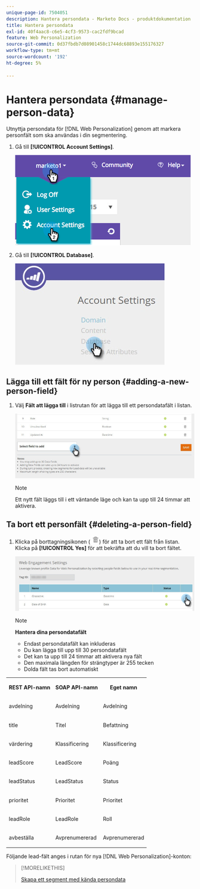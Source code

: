 ```yaml
---
unique-page-id: 7504051
description: Hantera persondata - Marketo Docs - produktdokumentation
title: Hantera persondata
exl-id: 40f4aac8-c6e5-4cf3-9573-cac2fdf9bcad
feature: Web Personalization
source-git-commit: 0d37fbdb7d08901458c1744dc68893e155176327
workflow-type: tm+mt
source-wordcount: '192'
ht-degree: 5%

---
```


# Hantera persondata {#manage-person-data}

Utnyttja persondata för [!DNL Web Personalization] genom att markera personfält som ska användas i din segmentering.

1. Gå till **[!UICONTROL Account Settings]**.

   ![](assets/image2015-5-7-15-3a17-3a23.png)

1. Gå till **[!UICONTROL Database]**.

   ![](assets/account-settings-dropdown-database.jpg)

## Lägga till ett fält för ny person {#adding-a-new-person-field}

1. Välj **Fält att lägga till** i listrutan för att lägga till ett persondatafält i listan.

   ![](assets/add-a-person-field-hand.jpg)

   >[!NOTE]
   >
   >Ett nytt fält läggs till i ett väntande läge och kan ta upp till 24 timmar att aktivera.

## Ta bort ett personfält {#deleting-a-person-field}

1. Klicka på borttagningsikonen ( ![—](assets/image2015-3-24-13-3a45-3a56.png)) för att ta bort ett fält från listan. Klicka på **[!UICONTROL Yes]** för att bekräfta att du vill ta bort fältet.

   ![](assets/web-engagement-settings-delete.jpg)

   >[!NOTE]
   >
   >**Hantera dina persondatafält**
   >
   >* Endast persondatafält kan inkluderas
   >* Du kan lägga till upp till 30 persondatafält
   >* Det kan ta upp till 24 timmar att aktivera nya fält
   >* Den maximala längden för strängtyper är 255 tecken
   >* Dolda fält tas bort automatiskt

<table> 
 <tbody> 
  <tr> 
   <th><p>REST API-namn</p></th> 
   <th><p>SOAP API-namn</p></th> 
   <th><p>Eget namn</p></th> 
  </tr> 
  <tr> 
   <td><p>avdelning</p></td> 
   <td><p>Avdelning</p></td> 
   <td><p>Avdelning</p></td> 
  </tr> 
  <tr> 
   <td><p>title</p></td> 
   <td><p>Titel</p></td> 
   <td><p>Befattning</p></td> 
  </tr> 
  <tr> 
   <td><p>värdering</p></td> 
   <td><p>Klassificering</p></td> 
   <td><p>Klassificering</p></td> 
  </tr> 
  <tr> 
   <td><p>leadScore</p></td> 
   <td><p>LeadScore</p></td> 
   <td><p>Poäng</p></td> 
  </tr> 
  <tr> 
   <td><p>leadStatus</p></td> 
   <td><p>LeadStatus</p></td> 
   <td><p>Status</p></td> 
  </tr> 
  <tr> 
   <td><p>prioritet</p></td> 
   <td><p>Prioritet</p></td> 
   <td><p>Prioritet</p></td> 
  </tr> 
  <tr> 
   <td><p>leadRole</p></td> 
   <td><p>LeadRole</p></td> 
   <td><p>Roll</p></td> 
  </tr> 
  <tr> 
   <td><p>avbeställa</p></td> 
   <td><p>Avprenumererad</p></td> 
   <td><p>Avprenumererad</p></td> 
  </tr> 
 </tbody> 
</table>

Följande lead-fält anges i rutan för nya [!DNL Web Personalization]-konton:

>[!MORELIKETHIS]
>
>[Skapa ett segment med kända persondata](/help/marketo/product-docs/web-personalization/using-web-segments/create-a-segment-using-known-person-data.md)
